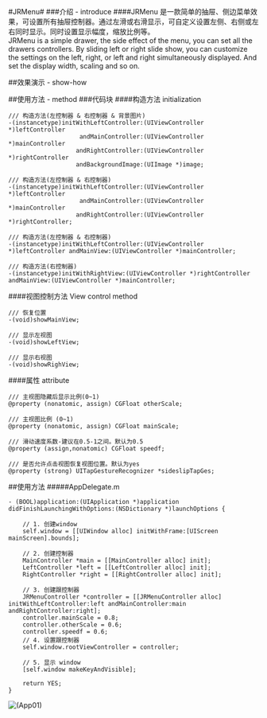 #JRMenu#
###介绍 - introduce
####JRMenu 是一款简单的抽屉、侧边菜单效果，可设置所有抽屉控制器。通过左滑或右滑显示，可自定义设置左侧、右侧或左右同时显示。同时设置显示幅度，缩放比例等。<br/>JRMenu is a simple drawer, the side effect of the menu, you can set all the drawers controllers. By sliding left or right slide show, you can customize the settings on the left, right, or left and right simultaneously displayed. And set the display width, scaling and so on.

##效果演示 - show-how



##使用方法 - method
###代码块
####构造方法 initialization
```objc
/// 构造方法(左控制器 & 右控制器 & 背景图片)
-(instancetype)initWithLeftController:(UIViewController *)leftController
					andMainController:(UIViewController *)mainController
				   andRightController:(UIViewController *)rightController
				   andBackgroundImage:(UIImage *)image;

/// 构造方法(左控制器 & 右控制器)
-(instancetype)initWithLeftController:(UIViewController *)leftController
					andMainController:(UIViewController *)mainController
				   andRightController:(UIViewController *)rightController;

/// 构造方法(左控制器 & 右控制器)
-(instancetype)initWithLeftController:(UIViewController *)leftController andMainView:(UIViewController *)mainController;

/// 构造方法(右控制器)
-(instancetype)initWithRightView:(UIViewController *)rightController andMainView:(UIViewController *)mainController;

```
####视图控制方法 View control method

```objc
/// 恢复位置
-(void)showMainView;

/// 显示左视图
-(void)showLeftView;

/// 显示右视图
-(void)showRighView;
```

####属性 attribute

```objc
/// 主视图隐藏后显示比例(0~1)
@property (nonatomic, assign) CGFloat otherScale;

/// 主视图比例 (0~1)
@property (nonatomic, assign) CGFloat mainScale;

/// 滑动速度系数-建议在0.5-1之间。默认为0.5
@property (assign,nonatomic) CGFloat speedf;

/// 是否允许点击视图恢复视图位置。默认为yes
@property (strong) UITapGestureRecognizer *sideslipTapGes;
```

##使用方法
#####AppDelegate.m
```objc
- (BOOL)application:(UIApplication *)application didFinishLaunchingWithOptions:(NSDictionary *)launchOptions {
	
	// 1. 创建window
	self.window = [[UIWindow alloc] initWithFrame:[UIScreen mainScreen].bounds];
	
	// 2. 创建控制器
	MainController *main = [[MainController alloc] init];
	LeftController *left = [[LeftController alloc] init];
	RightController *right = [[RightController alloc] init];
	
	// 3. 创建跟控制器
	JRMenuController *controller = [[JRMenuController alloc] initWithLeftController:left andMainController:main andRightController:right];
	controller.mainScale = 0.8;
	controller.otherScale = 0.6;
	controller.speedf = 0.6;
	// 4. 设置跟控制器
	self.window.rootViewController = controller;
	
	// 5. 显示 window
	[self.window makeKeyAndVisible];
	
	return YES;
}
```
![(App01)](http://image.baidu.com/i?ct=503316480&z=0&tn=baiduimagedetail&ipn=d&word=%E5%9B%BE%E7%89%87&step_word=&pn=23&spn=0&di=86967533620&pi=&rn=1&is=0%2C0&istype=0&ie=utf-8&oe=utf-8&in=25&cl=2&lm=-1&st=undefined&cs=2053879721%2C1127347443&os=2068581640%2C1323630971&adpicid=0&ln=1000&fr=%2Cala&fmq=1434251087443_R&ic=undefined&s=undefined&se=1&sme=0&tab=0&width=&height=&face=undefined&ist=&jit=&cg=&bdtype=0&objurl=http%3A%2F%2Fpic.sucai.com%2Ftp%2Ffoto%2Fimg%2Fxpic1348.jpg&fromurl=ippr_z2C%24qAzdH3FAzdH3Fooo_z%26e3Bf7vwt_z%26e3Bv54AzdH3Fp7h7AzdH3Fkjt3tg2p7rtwgAzdH3Fdn8dcn_z%26e3Bip4s)

